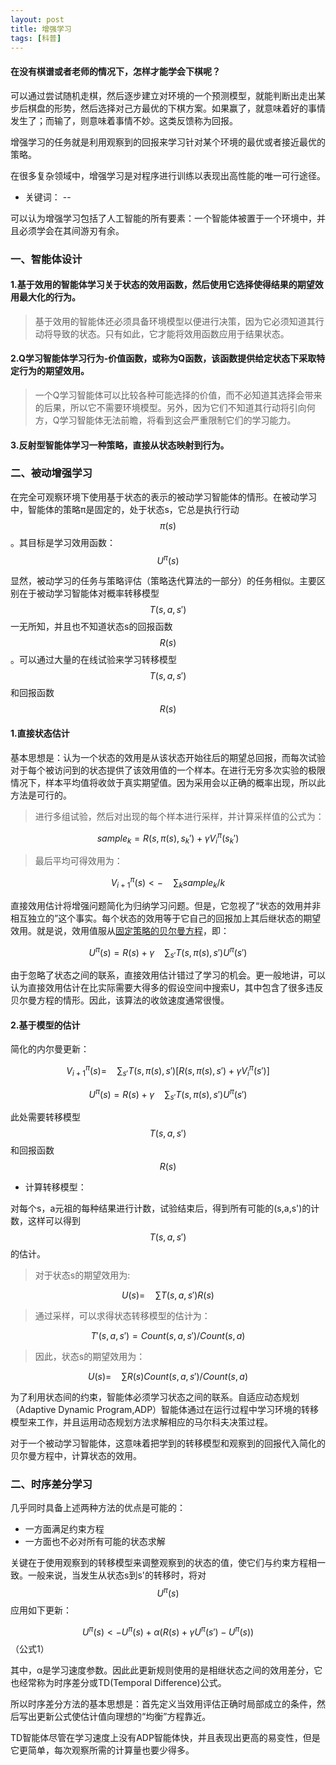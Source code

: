 ```yaml
---
layout: post
title: 增强学习
tags: [科普]
---
```

#### 在没有棋谱或者老师的情况下，怎样才能学会下棋呢？

可以通过尝试随机走棋，然后逐步建立对环境的一个预测模型，就能判断出走出某步后棋盘的形势，然后选择对己方最优的下棋方案。如果赢了，就意味着好的事情发生了；而输了，则意味着事情不妙。这类反馈称为回报。

增强学习的任务就是利用观察到的回报来学习针对某个环境的最优或者接近最优的策略。

在很多复杂领域中，增强学习是对程序进行训练以表现出高性能的唯一可行途径。

* 关键词： --

可以认为增强学习包括了人工智能的所有要素：一个智能体被置于一个环境中，并且必须学会在其间游刃有余。

### 一、智能体设计

#### 1.基于效用的智能体学习关于状态的效用函数，然后使用它选择使得结果的期望效用最大化的行为。

>基于效用的智能体还必须具备环境模型以便进行决策，因为它必须知道其行动将导致的状态。只有如此，它才能将效用函数应用于结果状态。

#### 2.Q学习智能体学习行为-价值函数，或称为Q函数，该函数提供给定状态下采取特定行为的期望效用。

>一个Q学习智能体可以比较各种可能选择的价值，而不必知道其选择会带来的后果，所以它不需要环境模型。另外，因为它们不知道其行动将引向何方，Q学习智能体无法前瞻，将看到这会严重限制它们的学习能力。

#### 3.反射型智能体学习一种策略，直接从状态映射到行为。

### 二、被动增强学习

在完全可观察环境下使用基于状态的表示的被动学习智能体的情形。在被动学习中，智能体的策略π是固定的，处于状态s，它总是执行行动$$\pi(s)$$。其目标是学习效用函数：$$U^π(s)$$

显然，被动学习的任务与策略评估（策略迭代算法的一部分）的任务相似。主要区别在于被动学习智能体对概率转移模型$$T(s,a,s')$$一无所知，并且也不知道状态s的回报函数$$R(s)$$。可以通过大量的在线试验来学习转移模型$$T(s,a,s')$$和回报函数$$R(s)$$

#### 1.直接状态估计

基本思想是：认为一个状态的效用是从该状态开始往后的期望总回报，而每次试验对于每个被访问到的状态提供了该效用值的一个样本。在进行无穷多次实验的极限情况下，样本平均值将收敛于真实期望值。因为采用会以正确的概率出现，所以此方法是可行的。

>进行多组试验，然后对出现的每个样本进行采样，并计算采样值的公式为：

$$sample_k=R(s,π(s),s_k')+γV_i^π(s_k')$$

>最后平均可得效用为：

$$V_{i+1}^π(s)<-\quad\sum_{k}sample_k/k$$

直接效用估计将增强问题简化为归纳学习问题。但是，它忽视了“状态的效用并非相互独立的”这个事实。每个状态的效用等于它自己的回报加上其后继状态的期望效用。就是说，效用值服从[固定策略的贝尔曼方程](https://baike.baidu.com/item/贝尔曼方程)，即：

$$U^π(s)=R(s)+γ\quad\sum_{s'}T(s,\pi(s),s')U^π(s')$$

由于忽略了状态之间的联系，直接效用估计错过了学习的机会。更一般地讲，可以认为直接效用估计在比实际需要大得多的假设空间中搜索U，其中包含了很多违反贝尔曼方程的情形。因此，该算法的收敛速度通常很慢。

#### 2.基于模型的估计

简化的内尔曼更新：

$$V_{i+1}^π(s)=\quad\sum_{s'}T(s,\pi(s),s')[R(s,\pi(s),s')+γV_i^π(s')]$$

$$U^π(s)=R(s)+γ\quad\sum_{s'}T(s,\pi(s),s')U^π(s')$$

此处需要转移模型$$T(s,a,s')$$和回报函数$$R(s)$$

* 计算转移模型：

对每个s，a元祖的每种结果进行计数，试验结束后，得到所有可能的(s,a,s')的计数，这样可以得到$$T(s,a,s')$$的估计。

>对于状态s的期望效用为:

$$U(s)=\quad\sum_{}T(s,a,s')R(s)$$

>通过采样，可以求得状态转移模型的估计为：

$$T'(s,a,s')=Count(s,a,s')/Count(s,a)$$

>因此，状态s的期望效用为：

$$U(s)=\quad\sum_{}R(s)Count(s,a,s')/Count(s,a)$$

为了利用状态间的约束，智能体必须学习状态之间的联系。自适应动态规划（Adaptive Dynamic Program,ADP）智能体通过在运行过程中学习环境的转移模型来工作，并且运用动态规划方法求解相应的马尔科夫决策过程。

对于一个被动学习智能体，这意味着把学到的转移模型和观察到的回报代入简化的贝尔曼方程中，计算状态的效用。

### 二、时序差分学习

几乎同时具备上述两种方法的优点是可能的：

* 一方面满足约束方程
* 一方面也不必对所有可能的状态求解

关键在于使用观察到的转移模型来调整观察到的状态的值，使它们与约束方程相一致。一般来说，当发生从状态s到s'的转移时，将对$$U^π(s)$$应用如下更新：

$$U^π(s)<-U^π(s)+α(R(s)+γU^π(s')-U^π(s))$$（公式1）

其中，α是学习速度参数。因此此更新规则使用的是相继状态之间的效用差分，它也经常称为时序差分或TD(Temporal Difference)公式。

所以时序差分方法的基本思想是：首先定义当效用评估正确时局部成立的条件，然后写出更新公式使估计值向理想的“均衡”方程靠近。

TD智能体尽管在学习速度上没有ADP智能体快，并且表现出更高的易变性，但是它更简单，每次观察所需的计算量也要少得多。









